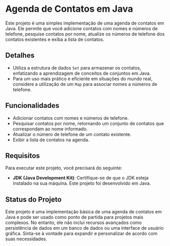 # Agenda de Contatos em Java
Este projeto é uma simples implementação de uma agenda de contatos em Java. Ele permite que você adicione contatos com nomes e números de telefone, pesquise contatos por nome, atualize os números de telefone dos contatos existentes e exiba a lista de contatos. 

## Detalhes
- Utiliza a estrutura de dados `Set` para armazenar os contatos, enfatizando a aprendizagem de conceitos de conjuntos em Java.
- Para um uso mais prático e eficiente em situações do mundo real, considere a utilização de um `Map` para associar nomes a números de telefone.

## Funcionalidades
- Adicionar contatos com nomes e números de telefone.
- Pesquisar contatos por nome, retornando um conjunto de contatos que correspondam ao nome informado.
- Atualizar o número de telefone de um contato existente.
- Exibir a lista de contatos na agenda.

## Requisitos
Para executar este projeto, você precisará do seguinte:
- **JDK (Java Development Kit)**: Certifique-se de que o JDK esteja instalado na sua máquina. Este projeto foi desenvolvido em Java.

## Status do Projeto
Este projeto é uma implementação básica de uma agenda de contatos em Java e pode ser usado como ponto de partida para projetos mais complexos. No entanto, ele não inclui recursos avançados como persistência de dados em um banco de dados ou uma interface de usuário gráfica. Sinta-se à vontade para expandir e personalizar de acordo com suas necessidades.

